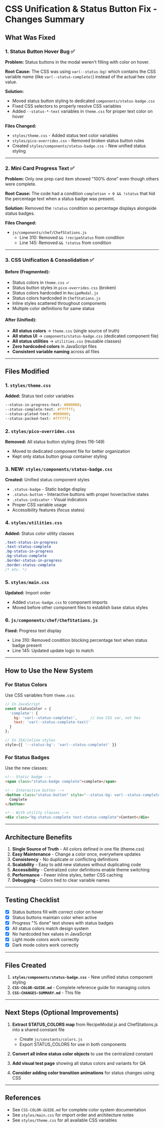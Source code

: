 # CSS Unification & Status Button Fix - Changes Summary

## What Was Fixed

### 1. **Status Button Hover Bug** ✅
**Problem:** Status buttons in the modal weren't filling with color on hover.

**Root Cause:** The CSS was using `var(--status-bg)` which contains the CSS variable *name* (like `var(--status-complete)`) instead of the actual hex color value.

**Solution:**
- Moved status button styling to dedicated `components/status-badge.css`
- Fixed CSS selectors to properly resolve CSS variables
- Added `--status-*-text` variables in `theme.css` for proper text color on hover

**Files Changed:**
- `styles/theme.css` - Added status text color variables
- `styles/pico-overrides.css` - Removed broken status button rules
- Created `styles/components/status-badge.css` - New unified status styling

---

### 2. **Mini Card Progress Text** ✅
**Problem:** Only one prep card item showed "100% done" even though others were complete.

**Root Cause:** The code had a condition `completion > 0 && !status` that hid the percentage text when a status badge was present.

**Solution:** Removed the `!status` condition so percentage displays alongside status badges.

**Files Changed:**
- `js/components/chef/ChefStations.js`
  - Line 310: Removed `&& !recipeStatus` from condition
  - Line 145: Removed `&& !status` from condition

---

### 3. **CSS Unification & Consolidation** ✅

#### Before (Fragmented):
- Status colors in `theme.css` ✓
- Status button styles in `pico-overrides.css` (broken)
- Status colors hardcoded in `RecipeModal.js`
- Status colors hardcoded in `ChefStations.js`
- Inline styles scattered throughout components
- Multiple color definitions for same status

#### After (Unified):
- **All status colors** → `theme.css` (single source of truth)
- **All status UI** → `components/status-badge.css` (dedicated component file)
- **All status utilities** → `utilities.css` (reusable classes)
- **Zero hardcoded colors** in JavaScript files
- **Consistent variable naming** across all files

---

## Files Modified

### 1. `styles/theme.css`
**Added:** Status text color variables
```css
--status-in-progress-text: #000000;
--status-complete-text: #ffffff;
--status-plated-text: #000000;
--status-packed-text: #ffffff;
```

### 2. `styles/pico-overrides.css`
**Removed:** All status button styling (lines 116-149)
- Moved to dedicated component file for better organization
- Kept only status button group container styling

### 3. **NEW:** `styles/components/status-badge.css`
**Created:** Unified status component styles
- `.status-badge` - Static badge display
- `.status-button` - Interactive buttons with proper hover/active states
- `.status-indicator` - Visual indicators
- Proper CSS variable usage
- Accessibility features (focus states)

### 4. `styles/utilities.css`
**Added:** Status color utility classes
```css
.text-status-in-progress
.text-status-complete
.bg-status-in-progress
.bg-status-complete
.border-status-in-progress
.border-status-complete
/* etc. */
```

### 5. `styles/main.css`
**Updated:** Import order
- Added `status-badge.css` to component imports
- Moved before other component files to establish base status styles

### 6. `js/components/chef/ChefStations.js`
**Fixed:** Progress text display
- Line 310: Removed condition blocking percentage text when status badge present
- Line 145: Updated update logic to match

---

## How to Use the New System

### For Status Colors
Use CSS variables from `theme.css`:
```javascript
// In JavaScript
const statusColor = {
  'complete': {
    bg: 'var(--status-complete)',      // Use CSS var, not hex
    text: 'var(--status-complete-text)'
  }
};

// In JSX/inline styles
style={{ '--status-bg': 'var(--status-complete)' }}
```

### For Status Badges
Use the new classes:
```html
<!-- Static badge -->
<span class="status-badge complete">complete</span>

<!-- Interactive button -->
<button class="status-button" style="--status-bg: var(--status-complete); --status-text: var(--status-complete-text);">
  Complete
</button>

<!-- With utility classes -->
<div class="bg-status-complete text-status-complete">Content</div>
```

---

## Architecture Benefits

1. **Single Source of Truth** - All colors defined in one file (theme.css)
2. **Easy Maintenance** - Change a color once, everywhere updates
3. **Consistency** - No duplicate or conflicting definitions
4. **Scalability** - Easy to add new statuses without duplicating code
5. **Accessibility** - Centralized color definitions enable theme switching
6. **Performance** - Fewer inline styles, better CSS caching
7. **Debugging** - Colors tied to clear variable names

---

## Testing Checklist

- [x] Status buttons fill with correct color on hover
- [x] Status buttons maintain color when active
- [x] Progress "% done" text shows with status badges
- [x] All status colors match design system
- [x] No hardcoded hex values in JavaScript
- [x] Light mode colors work correctly
- [x] Dark mode colors work correctly

---

## Files Created

1. **`styles/components/status-badge.css`** - New unified status component styling
2. **`CSS-COLOR-GUIDE.md`** - Complete reference guide for managing colors
3. **`CSS-CHANGES-SUMMARY.md`** - This file

---

## Next Steps (Optional Improvements)

1. **Extract STATUS_COLORS map** from RecipeModal.js and ChefStations.js into a shared constant file
   - Create `js/constants/colors.js`
   - Export STATUS_COLORS for use in both components

2. **Convert all inline status color objects** to use the centralized constant

3. **Add visual test page** showing all status colors and variants for QA

4. **Consider adding color transition animations** for status changes using CSS

---

## References

- See `CSS-COLOR-GUIDE.md` for complete color system documentation
- See `styles/main.css` for import order and architecture notes
- See `styles/theme.css` for all available CSS variables
